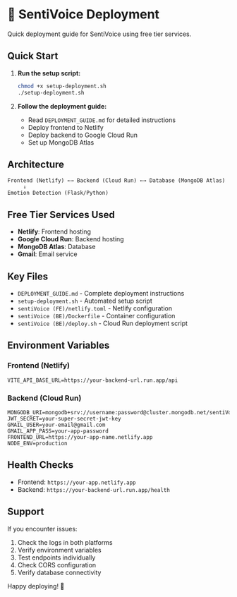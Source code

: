 # 🚀 SentiVoice Deployment

Quick deployment guide for SentiVoice using free tier services.

## Quick Start

1. **Run the setup script:**
   ```bash
   chmod +x setup-deployment.sh
   ./setup-deployment.sh
   ```

2. **Follow the deployment guide:**
   - Read `DEPLOYMENT_GUIDE.md` for detailed instructions
   - Deploy frontend to Netlify
   - Deploy backend to Google Cloud Run
   - Set up MongoDB Atlas

## Architecture

```
Frontend (Netlify) ←→ Backend (Cloud Run) ←→ Database (MongoDB Atlas)
     ↓
Emotion Detection (Flask/Python)
```

## Free Tier Services Used

- **Netlify**: Frontend hosting
- **Google Cloud Run**: Backend hosting  
- **MongoDB Atlas**: Database
- **Gmail**: Email service

## Key Files

- `DEPLOYMENT_GUIDE.md` - Complete deployment instructions
- `setup-deployment.sh` - Automated setup script
- `sentiVoice (FE)/netlify.toml` - Netlify configuration
- `sentiVoice (BE)/Dockerfile` - Container configuration
- `sentiVoice (BE)/deploy.sh` - Cloud Run deployment script

## Environment Variables

### Frontend (Netlify)
```
VITE_API_BASE_URL=https://your-backend-url.run.app/api
```

### Backend (Cloud Run)
```
MONGODB_URI=mongodb+srv://username:password@cluster.mongodb.net/sentiVoiceDB
JWT_SECRET=your-super-secret-jwt-key
GMAIL_USER=your-email@gmail.com
GMAIL_APP_PASS=your-app-password
FRONTEND_URL=https://your-app-name.netlify.app
NODE_ENV=production
```

## Health Checks

- Frontend: `https://your-app.netlify.app`
- Backend: `https://your-backend-url.run.app/health`

## Support

If you encounter issues:
1. Check the logs in both platforms
2. Verify environment variables
3. Test endpoints individually
4. Check CORS configuration
5. Verify database connectivity

Happy deploying! 🎉 